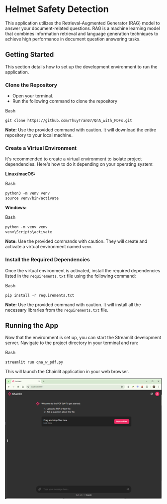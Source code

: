 # Helmet Safety Detection
This application utilizes the Retrieval-Augmented Generator (RAG) model to answer your document-related questions. RAG is a machine learning model that combines information retrieval and language generation techniques to achieve high performance in document question answering tasks.


## Getting Started

This section details how to set up the development environment to run the application.

### Clone the Repository

- Open your terminal.
- Run the following command to clone the repository

Bash

```
git clone https://github.com/ThuyTran07/QnA_with_PDFs.git

```

**Note:** Use the provided command with caution. It will download the entire repository to your local machine.

### Create a Virtual Environment

It's recommended to create a virtual environment to isolate project dependencies. Here's how to do it depending on your operating system:

**Linux/macOS:**

Bash

```
python3 -m venv venv
source venv/bin/activate

```

**Windows:**

Bash

```
python -m venv venv
venv\Scripts\activate

```

**Note:** Use the provided commands with caution. They will create and activate a virtual environment named `venv`.

### Install the Required Dependencies

Once the virtual environment is activated, install the required dependencies listed in the `requirements.txt` file using the following command:

Bash

```
pip install -r requirements.txt

```

**Note:** Use the provided command with caution. It will install all the necessary libraries from the `requirements.txt` file.

## Running the App


Now that the environment is set up, you can start the Streamlit development server. Navigate to the project directory in your terminal and run:

Bash

```
streamlit run qna_w_pdf.py

```

This will launch the Chainlit application in your web browser.

![UI demo](UI_demo.png)
